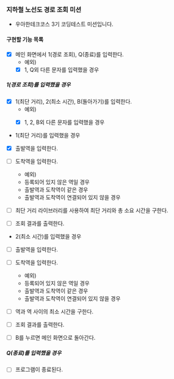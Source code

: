 ### 지하철 노선도 경로 조회 미션
- 우아한테크코스 3기 코딩테스트 미션입니다.

#### 구현할 기능 목록

- [x] 메인 화면에서 1(경로 조회), Q(종료)를 입력한다.
    - 예외)
    - [x] 1, Q외 다른 문자를 입력했을 경우
    
##### 1(경로 조회)를 입력했을 경우

- [x] 1(최단 거리), 2(최소 시간), B(돌아가기)를 입력한다.
    - 예외)
    - [x] 1, 2, B외 다른 문자를 입력했을 경우


- 1(최단 거리)를 입력했을 경우
- [x] 출발역을 입력한다.
- [ ] 도착역을 입력한다.
    - 예외)
    - 등록되어 있지 않은 역일 경우
    - 출발역과 도착역이 같은 경우
    - 출발역과 도착역이 연결되어 있지 않을 경우

- [ ] 최단 거리 라이브러리를 사용하여 최단 거리와 총 소요 시간을 구한다.
- [ ] 조회 결과를 출력한다.

- 2(최소 시간)를 입력했을 경우
- [ ] 출발역을 입력한다.
- [ ] 도착역을 입력한다.
    - 예외)
    - 등록되어 있지 않은 역일 경우
    - 출발역과 도착역이 같은 경우
    - 출발역과 도착역이 연결되어 있지 않을 경우

- [ ] 역과 역 사이의 최소 시간을 구한다.
- [ ] 조회 결과를 출력한다.


- [ ] B를 누르면 메인 화면으로 돌아간다.

##### Q(종료)를 입력했을 경우
- [ ] 프로그램이 종료된다.